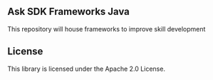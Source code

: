 ## Ask SDK Frameworks Java

This repository will house frameworks to improve skill development

## License

This library is licensed under the Apache 2.0 License. 
